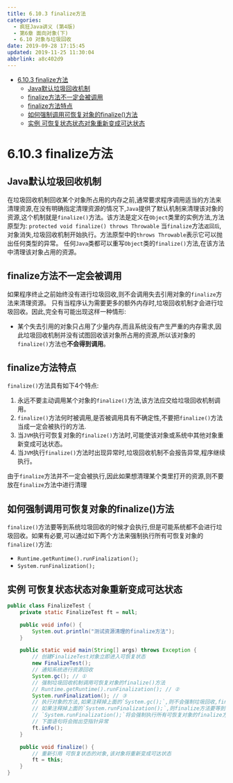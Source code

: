 ```yaml
---
title: 6.10.3 finalize方法
categories: 
  - 疯狂Java讲义 (第4版)
  - 第6章 面向对象(下)
  - 6.10 对象与垃圾回收
date: 2019-09-28 17:15:45
updated: 2019-11-25 11:30:04
abbrlink: a8c402d9
---
```

<div id='my_toc'>

- [6.10.3 finalize方法](/JavaReadingNotes/a8c402d9/#6-10-3-finalize方法)
    - [Java默认垃圾回收机制](/JavaReadingNotes/a8c402d9/#Java默认垃圾回收机制)
    - [finalize方法不一定会被调用](/JavaReadingNotes/a8c402d9/#finalize方法不一定会被调用)
    - [finalize方法特点](/JavaReadingNotes/a8c402d9/#finalize方法特点)
    - [如何强制调用可恢复对象的finalize()方法](/JavaReadingNotes/a8c402d9/#如何强制调用可恢复对象的finalize-方法)
    - [实例 可恢复状态状态对象重新变成可达状态](/JavaReadingNotes/a8c402d9/#实例-可恢复状态状态对象重新变成可达状态)

</div>
<!--more-->
<script>if (navigator.platform.toLowerCase() == 'win32'){document.getElementById('my_toc').style.display = 'none';}</script>

<!--end-->
<!--SSTStart-->
# 6.10.3 finalize方法 #
## Java默认垃圾回收机制 ##
在垃圾回收机制回收某个对象所占用的内存之前,通常要求程序调用适当的方法来清理资源,在没有明确指定清理资源的情况下,`Java`提供了默认机制来清理该对象的资源,这个机制就是`finalize()`方法。该方法是定义在`Object`类里的实例方法,方法原型为:
`protected void finalize() throws Throwable`
当`finalize`方法`返回后`,对象消失,垃圾回收机制开始执行。方法原型中的`throws Throwable`表示它可以抛出任何类型的异常。
任何`Java`类都可以重写`Object`类的`finalize()`方法,在该方法中清理该对象占用的资源。

## finalize方法不一定会被调用 ##
如果程序终止之前始终没有进行垃圾回收,则不会调用失去引用对象的`finalize`方法来清理资源。
只有当程序认为需要更多的额外内存时,垃圾回收机制才会进行垃圾回收。因此,完全有可能出现这样一种情形:
- 某个失去引用的对象只占用了少量内存,而且系统没有产生严重的内存需求,因此垃圾回收机制并没有试图回收该对象所占用的资源,所以该对象的`finalize()`方法也**不会得到调用**。

## finalize方法特点 ##
`finalize()`方法具有如下4个特点:
1. 永远不要主动调用某个对象的`finalize()`方法,该方法应交给垃圾回收机制调用。
2. `finalize()`方法何时被调用,是否被调用具有不确定性,不要把`finalize()`方法当成一定会被执行的方法.
3. 当`JVM`执行可恢复对象的`finalize()`方法时,可能使该对象或系统中其他对象重新变成可达状态。
4. 当`JVM`执行`finalize()`方法时出现异常时,垃圾回收机制不会报告异常,程序继续执行。

由于`finalize`方法并不一定会被执行,因此如果想清理某个类里打开的资源,则不要放在`finalize`方法中进行清理
## 如何强制调用可恢复对象的finalize()方法 ##
`finalize()`方法要等到系统垃圾回收的时候才会执行,但是可能系统都不会进行垃圾回收。如果有必要,可以通过如下两个方法来强制执行所有可恢复对象的`finalize()`方法:
- `Runtime.getRuntime().runFinalization();`
- `System.runFinalization();`

<!--SSTStop-->
## 实例 可恢复状态状态对象重新变成可达状态 ##
```java
public class FinalizeTest {
    private static FinalizeTest ft = null;

    public void info() {
        System.out.println("测试资源清理的finalize方法");
    }

    public static void main(String[] args) throws Exception {
        // 创建FinalizeTest对象立即进入可恢复状态
        new FinalizeTest();
        // 通知系统进行资源回收
        System.gc(); // ①
        // 强制垃圾回收机制调用可恢复对象的finalize()方法
        // Runtime.getRuntime().runFinalization(); // ②
        System.runFinalization(); // ③
        // 执行对象的方法,如果注释掉上面的`System.gc();`,则不会强制垃圾回收,finalize方法不会执行,ft为null,则下面语句将会抛出空指针异常.
        // 如果注释掉上面的`System.runFinalization();`,则finalize方法要等到系统进行垃圾回收时才会执行,系统可以不会进行垃圾回收,下面语句还是会抛出空指针异常.
        // `System.runFinalization();`将会强制执行所有可恢复对象的finalize方法.
        // 下面语句将会抛出空指针异常
        ft.info();
    }

    public void finalize() {
        // 重新引用 可恢复状态的对象,该对象将重新变成可达状态
        ft = this;
    }
}
```

